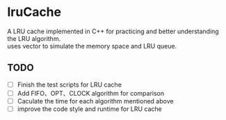 # lruCache
A LRU cache implemented in C++ for practicing and better understanding the LRU algorithm.  
uses vector to simulate the memory space and LRU queue.

## TODO
- [ ] Finish the test scripts for LRU cache
- [ ] Add FIFO、OPT、CLOCK algorithm for comparison
- [ ] Caculate the time for each algorithm mentioned above
- [ ] improve the code style and runtime for LRU cache